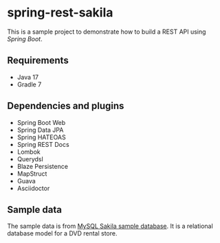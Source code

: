 # spring-rest-sakila

This is a sample project to demonstrate how to build a REST API using *Spring Boot*.

## Requirements

- Java 17
- Gradle 7

## Dependencies and plugins

- Spring Boot Web
- Spring Data JPA
- Spring HATEOAS
- Spring REST Docs
- Lombok
- Querydsl
- Blaze Persistence
- MapStruct
- Guava
- Asciidoctor

## Sample data

The sample data is from [MySQL Sakila sample database](https://dev.mysql.com/doc/sakila/en/). It is a relational database model for a DVD rental store.

